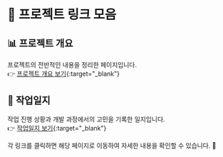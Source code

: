 # 📌 프로젝트 링크 모음  

## 📊 프로젝트 개요  
프로젝트의 전반적인 내용을 정리한 페이지입니다.  
👉 [프로젝트 개요 보기](https://aspiring-cellar-335.notion.site/18a03d9ce41680a1b18bc73df40220c4?pvs=4){:target="_blank"}


## 📝 작업일지  
작업 진행 상황과 개발 과정에서의 고민을 기록한 일지입니다.  
👉 [작업일지 보기](https://aspiring-cellar-335.notion.site/18a03d9ce416808e9213ceb898f1a80f?v=18a03d9ce4168049b35b000c1449a20e&pvs=4){:target="_blank"}


각 링크를 클릭하면 해당 페이지로 이동하여 자세한 내용을 확인할 수 있습니다. 🚀
